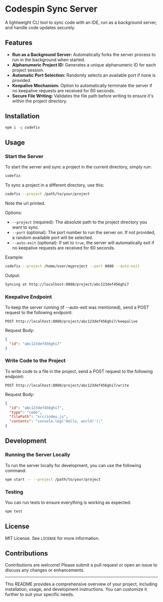 # Codespin Sync Server

A lightweight CLI tool to sync code with an IDE, run as a background server, and handle code updates securely.

## Features

- **Run as a Background Server:** Automatically forks the server process to run in the background when started.
- **Alphanumeric Project ID:** Generates a unique alphanumeric ID for each project session.
- **Automatic Port Selection:** Randomly selects an available port if none is provided.
- **Keepalive Mechanism:** Option to automatically terminate the server if no keepalive requests are received for 60 seconds.
- **Secure File Writing:** Validates the file path before writing to ensure it's within the project directory.

## Installation

```bash
npm i -g codefix
```

## Usage

### Start the Server

To start the server and sync a project in the current directory, simply run:

```bash
codefix
```

To sync a project in a different directory, use this:

```bash
codefix --project /path/to/your/project
```

Note the url printed.

Options:

- `--project` (required): The absolute path to the project directory you want to sync.
- `--port` (optional): The port number to run the server on. If not provided, a random available port will be selected.
- `--auto-exit` (optional): If set to `true`, the server will automatically exit if no keepalive requests are received for 60 seconds.

Example:

```bash
codefix --project /home/user/myproject --port 8080 --auto-exit
```

Output:

```bash
Syncing at http://localhost:8080/project/abc123def456ghi7
```

### Keepalive Endpoint

To keep the server running (if --auto-exit was mentioned), send a POST request to the following endpoint:

```
POST http://localhost:8080/project/abc123def456ghi7/keepalive
```

Request Body:

```json
{
  "id": "abc123def456ghi7"
}
```

### Write Code to the Project

To write code to a file in the project, send a POST request to the following endpoint:

```
POST http://localhost:8080/project/abc123def456ghi7/write
```

Request Body:

```json
{
  "id": "abc123def456ghi7",
  "type": "code",
  "filePath": "src/index.js",
  "contents": "console.log('Hello, world!');"
}
```

## Development

### Running the Server Locally

To run the server locally for development, you can use the following command:

```bash
npm start -- --project /path/to/your/project
```

### Testing

You can run tests to ensure everything is working as expected:

```bash
npm test
```

## License

MIT License. See `LICENSE` for more information.

## Contributions

Contributions are welcome! Please submit a pull request or open an issue to discuss any changes or enhancements.

---

This README provides a comprehensive overview of your project, including installation, usage, and development instructions. You can customize it further to suit your specific needs.